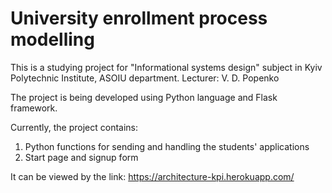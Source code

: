 # University enrollment process modelling

This is a studying project for "Informational systems design" subject in Kyiv Polytechnic Institute, ASOIU department.
Lecturer: V. D. Popenko

The project is being developed using Python language and Flask framework.

Currently, the project contains:
1) Python functions for sending and handling the students' applications
2) Start page and signup form

It can be viewed by the link: https://architecture-kpi.herokuapp.com/
